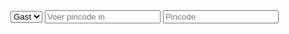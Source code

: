 <!-- Alleen de verschillen van vorige versie -->
<script>
let adminPIN = "9999";
let accounts = JSON.parse(localStorage.getItem("accounts")) || [
    {name: "Jan", pin: "1234", saldo: 10.00, type: "vast"},
    {name: "Piet", pin: "5678", saldo: 5.00, type: "gast"}
];
let products = JSON.parse(localStorage.getItem("products")) || [
    {name: "Chips", price: 0.75},
    {name: "Bier", price: 0.75},
    {name: "Cola", price: 1.00}
];
let currentUserIndex = null;

function loadAccountButtons() {
    let container = document.getElementById("accountButtons");
    container.innerHTML = "";
    accounts.forEach((acc, i) => {
        let btn = document.createElement("button");
        btn.style.width = "100%";
        btn.textContent = `${acc.name} (€${acc.saldo.toFixed(2)}) [${acc.type}]`;
        if (acc.saldo < 0) {
            btn.style.background = "#e94e4e";
        }
        btn.onclick = () => selectAccount(i);
        container.appendChild(btn);
    });
}
loadAccountButtons();

function selectAccount(index) {
    currentUserIndex = index;
    document.getElementById("pincode").value = ""; // reset pin
    document.getElementById("homeScreen").classList.add("hidden");
    document.getElementById("pinScreen").classList.remove("hidden");
    document.getElementById("selectedUserName").textContent = "Account: " + accounts[index].name;
}

function checkLogin() {
    let pin = document.getElementById("pincode").value;
    if (accounts[currentUserIndex].pin === pin) {
        document.getElementById("pincode").value = ""; // wis pin
        document.getElementById("pinScreen").classList.add("hidden");
        document.getElementById("userScreen").classList.remove("hidden");
        document.getElementById("welcome").textContent = "Welkom " + accounts[currentUserIndex].name;
        updateUserScreen();
    } else {
        alert("Verkeerde pincode!");
    }
}

function updateUserScreen() {
    let acc = accounts[currentUserIndex];
    document.getElementById("saldo").textContent = acc.saldo.toFixed(2);
    let list = document.getElementById("productList");
    list.innerHTML = "";
    products.forEach((p, i) => {
        let div = document.createElement("div");
        div.classList.add("item");
        div.innerHTML = `<span>${p.name} - €${p.price.toFixed(2)}</span> <button onclick="buyProduct(${i})">Koop</button>`;
        list.appendChild(div);
    });
}

function buyProduct(i) {
    let acc = accounts[currentUserIndex];
    let prijs = products[i].price;

    if (!confirm(`Weet je zeker dat je '${products[i].name}' wilt kopen voor €${prijs.toFixed(2)}?`)) return;

    if (acc.type === "gast" && acc.saldo - prijs < 0) {
        alert("Gast mag niet onder €0 komen!");
        return;
    }
    if (acc.type === "vast" && acc.saldo - prijs < -10) {
        alert("Vast mag niet verder dan -€10 komen!");
        return;
    }

    acc.saldo -= prijs;
    saveData();
    updateUserScreen();
    loadAccountButtons(); 
}

function addAccount() {
    let name = document.getElementById("newName").value;
    let pin = document.getElementById("newPin").value;
    let saldo = parseFloat(document.getElementById("newSaldo").value);
    let type = document.getElementById("newType").value;
    if (!name || !pin || isNaN(saldo)) { alert("Vul alle velden in!"); return; }
    if (pin.length > 4) { alert("Pincode mag maximaal 4 cijfers zijn!"); return; }
    accounts.push({name, pin, saldo, type});
    saveData();
    loadAccountButtons();
    updateAdminScreen();
}
</script>

<!-- Toevoeging in admin UI -->
<select id="newType">
    <option value="gast">Gast</option>
    <option value="vast">Vast</option>
</select>

<!-- PIN input beperken -->
<input type="password" id="pincode" maxlength="4" placeholder="Voer pincode in">
<input id="newPin" maxlength="4" placeholder="Pincode">
